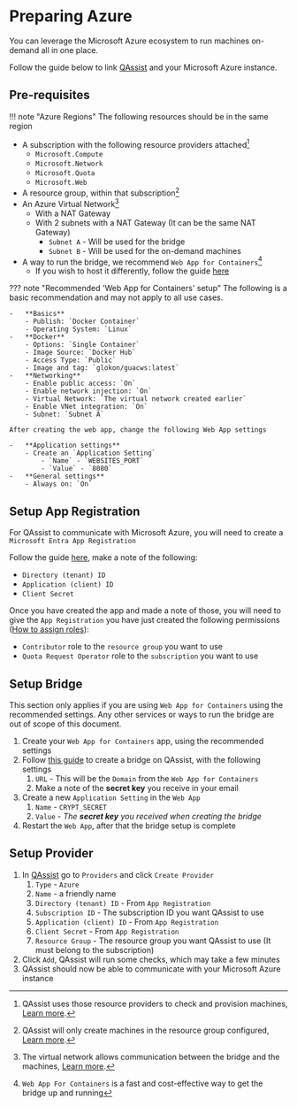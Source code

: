 # Preparing Azure

You can leverage the Microsoft Azure ecosystem to run machines on-demand all in one place.

Follow the guide below to link [QAssist](https://app.qassist.io) and your Microsoft Azure instance.

## Pre-requisites

!!! note "Azure Regions"
    The following resources should be in the same region

-   A subscription with the following resource providers attached[^1]
    * `Microsoft.Compute`
    * `Microsoft.Network`
    * `Microsoft.Quota`
    * `Microsoft.Web`
-   A resource group, within that subscription[^2]
-   An Azure Virtual Network[^3]
    * With a NAT Gateway 
    * With 2 subnets with a NAT Gateway (It can be the same NAT Gateway)
        * `Subnet A` - Will be used for the bridge
        * `Subnet B` - Will be used for the on-demand machines
-   A way to run the bridge, we recommend `Web App for Containers`[^4]
    * If you wish to host it differently, follow the guide [here](../bridges/setup-bridge.md)

??? note "Recommended 'Web App for Containers' setup"
    The following is a basic recommendation and may not apply to all use cases.

    -   **Basics**
        - Publish: `Docker Container`
        - Operating System: `Linux`
    -   **Docker**
        - Options: `Single Container`
        - Image Source: `Docker Hub`
        - Access Type: `Public`
        - Image and tag: `glokon/guacws:latest`
    -   **Networking**
        - Enable public access: `On`
        - Enable network injection: `On`
        - Virtual Network: `The virtual network created earlier`
        - Enable VNet integration: `On`
        - Subnet: `Subnet A`
    
    After creating the web app, change the following Web App settings
    
    -   **Application settings**
        - Create an `Application Setting`
            - `Name` - `WEBSITES_PORT`
            - `Value` - `8080`
    -   **General settings**
        - Always on: `On`

## Setup App Registration

For QAssist to communicate with Microsoft Azure, you will need to create a `Microsoft Entra App Registration`

Follow the guide [here](https://learn.microsoft.com/en-us/azure/active-directory/develop/howto-create-service-principal-portal), make a note of the following:

-   `Directory (tenant) ID`
-   `Application (client) ID`
-   `Client Secret`

Once you have created the app and made a note of those, you will need to give the `App Registration` you have just created the following permissions ([How to assign roles](https://learn.microsoft.com/en-us/entra/identity-platform/howto-create-service-principal-portal#assign-a-role-to-the-application)):

-   `Contributor` role to the `resource group` you want to use
-   `Quota Request Operator` role to the `subscription` you want to use

## Setup Bridge

This section only applies if you are using `Web App for Containers` using the recommended settings.
Any other services or ways to run the bridge are out of scope of this document.

1.  Create your `Web App for Containers` app, using the recommended settings
2.  Follow [this guide](../bridges/setup-bridge.md) to create a bridge on QAssist, with the following settings
    1. `URL` - This will be the `Domain` from the `Web App for Containers`
    2. Make a note of the **secret key** you receive in your email
3.  Create a new `Application Setting` in the `Web App`
    1. `Name` - `CRYPT_SECRET`
    2. `Value` - _The **secret key** you received when creating the bridge_
4.  Restart the `Web App`, after that the bridge setup is complete

## Setup Provider

1.  In [QAssist](https://app.qassist.io) go to `Providers` and click `Create Provider`
    1. `Type` - `Azure`
    2. `Name` - a friendly name
    3. `Directory (tenant) ID` - From `App Registration`
    4. `Subscription ID` - The subscription ID you want QAssist to use
    5. `Application (client) ID` - From `App Registration`
    6. `Client Secret` - From `App Registration`
    7. `Resource Group` - The resource group you want QAssist to use (It must belong to the subscription)
2.  Click `Add`, QAssist will run some checks, which may take a few minutes
3.  QAssist should now be able to communicate with your Microsoft Azure instance


[^1]: QAssist uses those resource providers to check and provision machines, [Learn more](https://learn.microsoft.com/en-us/azure/azure-resource-manager/management/resource-providers-and-types#register-resource-provider).
[^2]: QAssist will only create machines in the resource group configured, [Learn more](https://learn.microsoft.com/en-us/azure/azure-resource-manager/management/manage-resource-groups-portal#create-resource-groups).
[^3]: The virtual network allows communication between the bridge and the machines, [Learn more](https://learn.microsoft.com/en-us/azure/virtual-network/quick-create-portal).
[^4]: `Web App For Containers` is a fast and cost-effective way to get the bridge up and running
